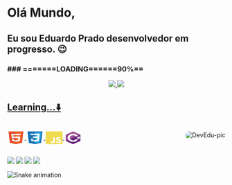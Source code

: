 ### 
<h1>Olá Mundo,</h1> 
<h2>Eu sou Eduardo Prado desenvolvedor em progresso. 😉</h2>
 <h3>### =======LOADING======90%==</h3>


<div align="center">
  <a href="https://github.com/deveduardoprado">
  <img width="48%" src="https://github-readme-stats.vercel.app/api?username=deveduardoprado&show_icons=true&theme=tokyonight&include_all_commits=true&count_private=true"/>
  <img width="48%" src="https://github-readme-stats.vercel.app/api/top-langs/?username=deveduardoprado&layout=compact&langs_count=7&theme=tokyonight"/>
</div>

 <h2>Learning...⬇️</h2>
<div style="display: inline_block"><br>
  <img align="center" alt="DevEdu-HTML" height="30" width="40" src="https://raw.githubusercontent.com/devicons/devicon/master/icons/html5/html5-original.svg">
  <img align="center" alt="DevEdu-CSS" height="30" width="40" src="https://raw.githubusercontent.com/devicons/devicon/master/icons/css3/css3-original.svg">
  <img align="center" alt="DevEdu-Js" height="30" width="40" src="https://raw.githubusercontent.com/devicons/devicon/master/icons/javascript/javascript-plain.svg">
  <img align="center" alt="DevEdu-Csharp" height="30" width="40" src="https://raw.githubusercontent.com/devicons/devicon/master/icons/csharp/csharp-original.svg">
  <img align="right" alt="DevEdu-pic" style="border-radius:50px;" src="https://i.picasion.com/pic92/e6f85da6c2e577fde8e10d10fea2b14e.gif">
</div>
    
  ##
 
<div> 
    <a href="https://www.linkedin.com/in/deveduardoprado/" target="_blank"><img src="https://img.shields.io/badge/-LinkedIn-%230077B5?style=for-the-badge&logo=linkedin&logoColor=white" target="_blank"></a> 
    <a href="https://www.instagram.com/deveduardoprado/" target="_blank"><img src="https://img.shields.io/badge/-Instagram-%23E4405F?style=for-the-badge&logo=instagram&logoColor=white" target="_blank"></a>
    <a href = "mailto:dev.eduardoprado@gmail.com"><img src="https://img.shields.io/badge/-Gmail-%23333?style=for-the-badge&logo=gmail&logoColor=white" target="_blank"></a>
  <a href="https://www.youtube.com/imageek" target="_blank"><img src="https://img.shields.io/badge/YouTube-FF0000?style=for-the-badge&logo=youtube&logoColor=white" target="_blank"></a>
</div>

  ![Snake animation](https://github.com/deveduardoprado/deveduardoprado/blob/output/github-contribution-grid-snake.svg)

